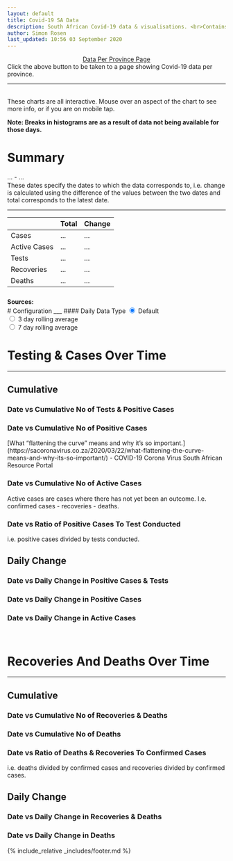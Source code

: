 ```yaml
---
layout: default
title: Covid-19 SA Data
description: South African Covid-19 data & visualisations. <br>Contains data for confirmed cases, tests, recoveries, deaths & active cases.
author: Simon Rosen
last_updated: 10:56 03 September 2020
---
```

<center><a href="/provinces" class="btn alt_btn_col">Data Per Province Page</a></center> 
Click the above button to be taken to a page showing Covid-19 data per province. 

___

<br>
These charts are all interactive. Mouse over an aspect of the chart to see more info, or if you are on mobile tap.
<br>

**Note: Breaks in histograms are as a result of data not being available for those days.**

# Summary
<div><div id="summary_tbl_interval" class = "gradient-cell">... - ...</div></div>
<p style="margin-top: 0.1rem;">
These dates specify the dates to which the data corresponds to, i.e. change is calculated using the difference of the 
values between the two dates and total corresponds to the latest date.
</p>

___

<!--| | Total | Change | Interval of Change | Sources | -->

<div>
    <table class = "centred">
        <thead>
            <tr class = "header">
                <th></th>
                <th>Total</th>
                <th>Change</th>
            </tr>
        </thead>
        <tbody>
            <tr>
                <td class="index">Cases</td>
                <td id = "tot_confirmed_td" class="bold">   ...   </td>
                <td id = "change_confirmed_td" class="bold">   ...   </td>
            </tr>
            <tr>
                <td class="index">Active Cases</td>
                <td id = "tot_active_td" class="bold">   ...   </td>
                <td id = "change_active_td" class="bold">   ...   </td>
            </tr>
            <tr>
                <td class="index">Tests</td>
                <td id = "tot_tests_td" class="bold">   ...   </td>
                <td id = "change_tests_td" class="bold">   ...   </td>
            </tr>
            <tr>
                <td class="index">Recoveries</td>
                <td id = "tot_recoveries_td" class="bold">   ...   </td>
                <td id = "change_recoveries_td" class="bold">   ...   </td>
            </tr>
            <tr>
                <td class="index">Deaths</td>
                <td id = "tot_deaths_td" class="bold">   ...   </td>
                <td id = "change_deaths_td" class="bold">   ...   </td>
            </tr>
        </tbody>
    </table>
</div>
<div style="padding-top: 0.6rem; padding-bottom: 0.1rem;"><strong>Sources:</strong> <div class="inline-div" id="summary_tbl_sources"></div></div>
# Configuration
___
#### Daily Data Type
<input type="radio" id="default_rb" name="daily_data_type" value="default" onchange="dailyDataTypeRBChanged(this);" checked='true'>
<label for="default_rb">Default</label><br>
<input type="radio" id="rol_avg_3_rb" name="daily_data_type" value="rol_avg_3" onchange="dailyDataTypeRBChanged(this);">
<label for="rol_avg_3_rb">3 day rolling average</label><br>
<input type="radio" id="rol_avg_7_rb" name="daily_data_type" value="rol_avg_7" onchange="dailyDataTypeRBChanged(this);">
<label for="rol_avg_7_rb">7 day rolling average</label>

# Testing & Cases Over Time
___
## Cumulative
### Date vs Cumulative No of Tests & Positive Cases 
<div class = "line-graph" id = "cumCasesTestsLineGraphDiv"></div>

### Date vs Cumulative No of Positive Cases
<div class = "line-graph" id = "cumCasesLineGraphDiv"></div>
[What “flattening the curve” means and why it’s so important.](https://sacoronavirus.co.za/2020/03/22/what-flattening-the-curve-means-and-why-its-so-important/) - COVID-19 Corona Virus South African Resource Portal

### Date vs Cumulative No of Active Cases
Active cases are cases where there has not yet been an outcome. I.e. confirmed cases - recoveries - deaths.
<div class = "line-graph" id = "cumActiveLineGraphDiv"></div>

### Date vs Ratio of Positive Cases To Test Conducted
i.e. positive cases divided by tests conducted. 
<div class = "line-graph" id = "cumCasesTestsRatioLineGraphDiv"></div>

<!--
##############
 DAILY CHANGE
##############
-->
## Daily Change
### Date vs Daily Change in Positive Cases & Tests
<div class = "line-graph" id = "dailyCasesTestsLineGraphDiv"></div>

### Date vs Daily Change in Positive Cases
<div class = "line-graph" id = "dailyCasesLineGraphDiv"></div>

### Date vs Daily Change in Active Cases
<div class = "line-graph" id = "dailyActiveLineGraphDiv"></div>

<!--
### Date vs No of Tests Per Day
<div class="iframeDiv" align="center">
    <iframe class="lazy" data-src="date_vs_daily_tests.html" scrolling="no" frameborder="0"></iframe>
</div>
Note, the data contained in this figure was obtained by calculating the difference between the daily 'total tested' statistics released by governement. As such this data may not directly correspond to the amount of tests actually conducted each day.
### Date vs No of Positive Cases Per Day Per Province
Note: You can click on provinces in the legend to hide or show them on the graph.
<div class="iframeDiv" align="center">
    <iframe class="lazy" data-src="date_vs_daily_cases_per_province.html" scrolling="no" frameborder="0"></iframe>
</div>
UNK - Unkown -->
<br>

# Recoveries And Deaths Over Time
___
## Cumulative
### Date vs Cumulative No of Recoveries & Deaths
<div class = "line-graph" id = "cumRecoveriesDeathsLineGraphDiv"></div>

### Date vs Cumulative No of Deaths
<div class = "line-graph" id = "cumDeathsLineGraphDiv"></div>

### Date vs Ratio of Deaths & Recoveries To Confirmed Cases
i.e. deaths divided by confirmed cases and recoveries divided by confirmed cases. 
<div class = "line-graph" id = "cumDeathsRecoveriesCasesRatioLineGraphDiv"></div>

## Daily Change
### Date vs Daily Change in Recoveries & Deaths
<!--<div class="iframeDiv" align="center">
    <iframe class="lazy" data-src="daily_deaths_recovered.html" scrolling="no" frameborder="0"></iframe>
</div>-->
<div class = "line-graph" id = "dailyRecoveriesDeathsLineGraphDiv"></div>

### Date vs Daily Change in Deaths
<!--<div class="iframeDiv" align="center">
    <iframe class="lazy" data-src="daily_deaths.html" scrolling="no" frameborder="0"></iframe>
</div>-->
<div class = "line-graph" id = "dailyDeathsLineGraphDiv"></div>

<!--
<br>
**Data last updated: 10:56 03 September 2020**
-->

{% include_relative _includes/footer.md %}

<script src = "js/graphs.js"></script>
<script src = "js/home.js"></script>
